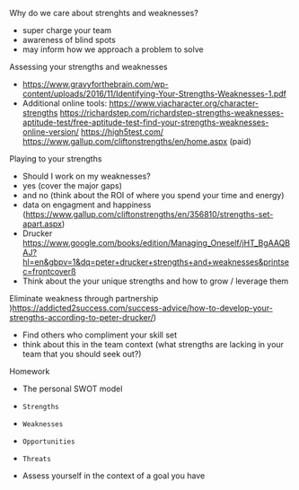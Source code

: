 Why do we care about strenghts and weaknesses?
* super charge your team
* awareness of blind spots
* may inform how we approach a problem to solve

Assessing your strengths and weaknesses
* https://www.gravyforthebrain.com/wp-content/uploads/2016/11/Identifying-Your-Strengths-Weaknesses-1.pdf
* Additional online tools:
  https://www.viacharacter.org/character-strengths
  https://richardstep.com/richardstep-strengths-weaknesses-aptitude-test/free-aptitude-test-find-your-strengths-weaknesses-online-version/
  https://high5test.com/
  https://www.gallup.com/cliftonstrengths/en/home.aspx (paid)


Playing to your strengths
* Should I work on my weaknesses?
*   yes (cover the major gaps)
*   and no (think about the ROI of where you spend your time and energy)
* data on engagment and happiness (https://www.gallup.com/cliftonstrengths/en/356810/strengths-set-apart.aspx)
* Drucker https://www.google.com/books/edition/Managing_Oneself/jHT_BgAAQBAJ?hl=en&gbpv=1&dq=peter+drucker+strengths+and+weaknesses&printsec=frontcoverß
* Think about the your unique strengths and how to grow / leverage them

Eliminate weakness through partnership )https://addicted2success.com/success-advice/how-to-develop-your-strengths-according-to-peter-drucker/)
* Find others who compliment your skill set
* think about this in the team context (what strengths are lacking in your team that you should seek out?)


Homework
* The personal SWOT model 
*     Strengths
*     Weaknesses
*     Opportunities
*     Threats
*  Assess yourself in the context of a goal you have
